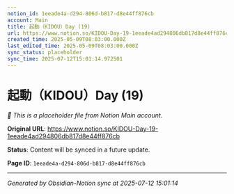```yaml
---
notion_id: 1eeade4a-d294-806d-b817-d8e44ff876cb
account: Main
title: 起動（KIDOU）Day (19)
url: https://www.notion.so/KIDOU-Day-19-1eeade4ad294806db817d8e44ff876cb
created_time: 2025-05-09T08:03:00.000Z
last_edited_time: 2025-05-09T08:03:00.000Z
sync_status: placeholder
sync_time: 2025-07-12T15:01:14.972501
---
```


# 起動（KIDOU）Day (19)

*🔄 This is a placeholder file from Notion Main account.*

**Original URL**: https://www.notion.so/KIDOU-Day-19-1eeade4ad294806db817d8e44ff876cb

**Status**: Content will be synced in a future update.

**Page ID**: `1eeade4a-d294-806d-b817-d8e44ff876cb`

---

*Generated by Obsidian-Notion sync at 2025-07-12 15:01:14*
